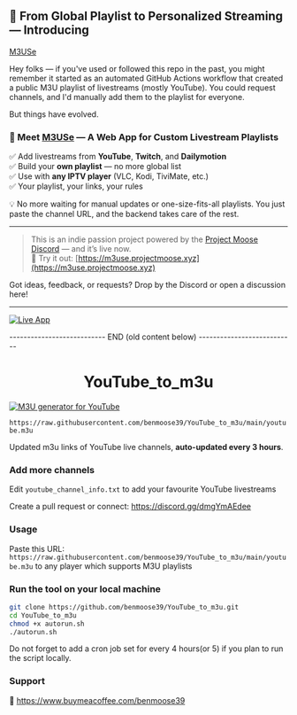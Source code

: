 ## 📡 From Global Playlist to Personalized Streaming — Introducing 
[M3USe](https://m3use.projectmoose.xyz)

Hey folks — if you've used or followed this repo in the past, you might remember it started as an automated GitHub Actions workflow that created a public M3U playlist of livestreams (mostly YouTube). You could request channels, and I'd manually add them to the playlist for everyone.

But things have evolved.

### 🎉 Meet [M3USe](https://m3use.projectmoose.xyz) — A Web App for Custom Livestream Playlists

✅ Add livestreams from **YouTube**, **Twitch**, and **Dailymotion**  
✅ Build your **own playlist** — no more global list  
✅ Use with **any IPTV player** (VLC, Kodi, TiviMate, etc.)  
✅ Your playlist, your links, your rules

💡 No more waiting for manual updates or one-size-fits-all playlists. You just paste the channel URL, and the backend takes care of the rest.

---

> This is an indie passion project powered by the [Project Moose Discord](https://discord.gg/dmgYmAEdee) — and it’s live now.  
> 🚀 Try it out: [https://m3use.projectmoose.xyz](https://m3use.projectmoose.xyz)

Got ideas, feedback, or requests? Drop by the Discord or open a discussion here!

---

[![Live App](https://img.shields.io/badge/Live%20App-M3USe-green?style=flat-square)](https://m3use.projectmoose.xyz)


--------------------------- END (old content below) ---------------------------

<h1 align="center"> YouTube_to_m3u </h1>

[![M3U generator for YouTube](https://github.com/benmoose39/YouTube_to_m3u/actions/workflows/m3u_Generator.yml/badge.svg)](https://github.com/benmoose39/YouTube_to_m3u/actions/workflows/m3u_Generator.yml)

`https://raw.githubusercontent.com/benmoose39/YouTube_to_m3u/main/youtube.m3u`

Updated m3u links of YouTube live channels, **auto-updated every 3 hours**.


### Add more channels
Edit `youtube_channel_info.txt` to add your favourite YouTube livestreams

Create a pull request or connect: https://discord.gg/dmgYmAEdee

### Usage
Paste this URL: `https://raw.githubusercontent.com/benmoose39/YouTube_to_m3u/main/youtube.m3u` to any player which supports M3U playlists

### Run the tool on your local machine
``` bash
git clone https://github.com/benmoose39/YouTube_to_m3u.git
cd YouTube_to_m3u
chmod +x autorun.sh
./autorun.sh
```

Do not forget to add a cron job set for every 4 hours(or 5) if you plan to run the script locally.

### Support

🙂 https://www.buymeacoffee.com/benmoose39
